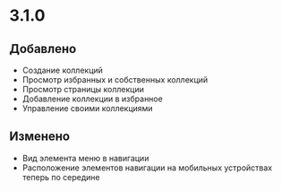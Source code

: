 # 3.1.0

## Добавлено

- Создание коллекций
- Просмотр избранных и собственных коллекций
- Просмотр страницы коллекции
- Добавление коллекции в избранное
- Управление своими коллекциями

## Изменено

- Вид элемента меню в навигации
- Расположение элементов навигации на мобильных устройствах теперь по середине
